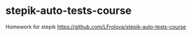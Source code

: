 # stepik-auto-tests-course
Homework for stepik
https://github.com/LFrolova/stepik-auto-tests-course
